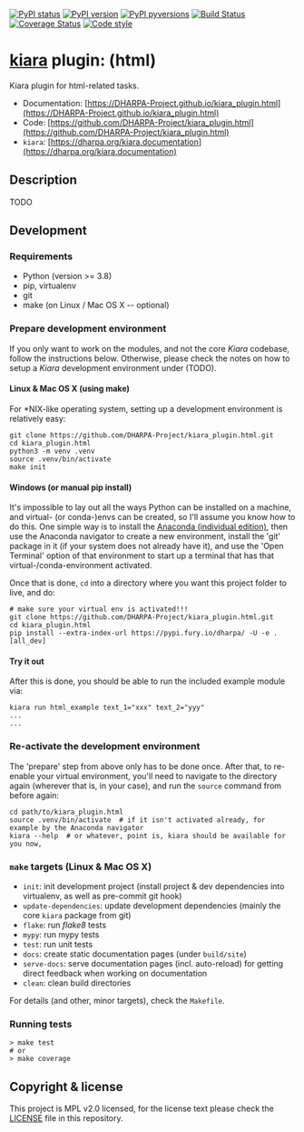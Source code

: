 [![PyPI status](https://img.shields.io/pypi/status/kiara_plugin.html.svg)](https://pypi.python.org/pypi/kiara_plugin.html/)
[![PyPI version](https://img.shields.io/pypi/v/kiara_plugin.html.svg)](https://pypi.python.org/pypi/kiara_plugin.html/)
[![PyPI pyversions](https://img.shields.io/pypi/pyversions/kiara_plugin.html.svg)](https://pypi.python.org/pypi/kiara_plugin.html/)
[![Build Status](https://img.shields.io/endpoint.svg?url=https%3A%2F%2Factions-badge.atrox.dev%2FDHARPA-Project%2Fkiara%2Fbadge%3Fref%3Ddevelop&style=flat)](https://actions-badge.atrox.dev/DHARPA-Project/kiara_plugin.html/goto?ref=develop)
[![Coverage Status](https://coveralls.io/repos/github/DHARPA-Project/kiara_plugin.html/badge.svg?branch=develop)](https://coveralls.io/github/DHARPA-Project/kiara_plugin.html?branch=develop)
[![Code style](https://img.shields.io/badge/code%20style-black-000000.svg)](https://github.com/ambv/black)

# [**kiara**](https://dharpa.org/kiara.documentation) plugin: (html)

Kiara plugin for html-related tasks.

 - Documentation: [https://DHARPA-Project.github.io/kiara_plugin.html](https://DHARPA-Project.github.io/kiara_plugin.html)
 - Code: [https://github.com/DHARPA-Project/kiara_plugin.html](https://github.com/DHARPA-Project/kiara_plugin.html)
 - `kiara`: [https://dharpa.org/kiara.documentation](https://dharpa.org/kiara.documentation)

## Description

TODO

## Development

### Requirements

- Python (version >= 3.8)
- pip, virtualenv
- git
- make (on Linux / Mac OS X -- optional)


### Prepare development environment

If you only want to work on the modules, and not the core *Kiara* codebase, follow the instructions below. Otherwise, please
check the notes on how to setup a *Kiara* development environment under (TODO).

#### Linux & Mac OS X (using make)

For *NIX-like operating system, setting up a development environment is relatively easy:

```console
git clone https://github.com/DHARPA-Project/kiara_plugin.html.git
cd kiara_plugin.html
python3 -m venv .venv
source .venv/bin/activate
make init
```

#### Windows (or manual pip install)

It's impossible to lay out all the ways Python can be installed on a machine, and virtual- (or conda-)envs can be created, so I'll assume you know how to do this.
One simple way is to install the [Anaconda (individual edition)](https://docs.anaconda.com/anaconda/install/index.html), then use the Anaconda navigator to create a new environment, install the 'git' package in it (if your system does not already have it), and use the 'Open Terminal' option of that environment to start up a terminal that has that virtual-/conda-environment activated.

Once that is done, `cd` into a directory where you want this project folder to live, and do:

```console
# make sure your virtual env is activated!!!
git clone https://github.com/DHARPA-Project/kiara_plugin.html.git
cd kiara_plugin.html
pip install --extra-index-url https://pypi.fury.io/dharpa/ -U -e .[all_dev]
```

#### Try it out

After this is done, you should be able to run the included example module via:

```console
kiara run html_example text_1="xxx" text_2="yyy"
...
...
```

### Re-activate the development environment

The 'prepare' step from above only has to be done once. After that, to re-enable your virtual environment,
you'll need to navigate to the directory again (wherever that is, in your case), and run the ``source`` command from before again:

```console
cd path/to/kiara_plugin.html
source .venv/bin/activate  # if it isn't activated already, for example by the Anaconda navigator
kiara --help  # or whatever, point is, kiara should be available for you now,
```

### ``make`` targets (Linux & Mac OS X)

- ``init``: init development project (install project & dev dependencies into virtualenv, as well as pre-commit git hook)
- ``update-dependencies``: update development dependencies (mainly the core ``kiara`` package from git)
- ``flake``: run *flake8* tests
- ``mypy``: run mypy tests
- ``test``: run unit tests
- ``docs``: create static documentation pages (under ``build/site``)
- ``serve-docs``: serve documentation pages (incl. auto-reload) for getting direct feedback when working on documentation
- ``clean``: clean build directories

For details (and other, minor targets), check the ``Makefile``.


### Running tests

``` console
> make test
# or
> make coverage
```


## Copyright & license

This project is MPL v2.0 licensed, for the license text please check the [LICENSE](/LICENSE) file in this repository.
